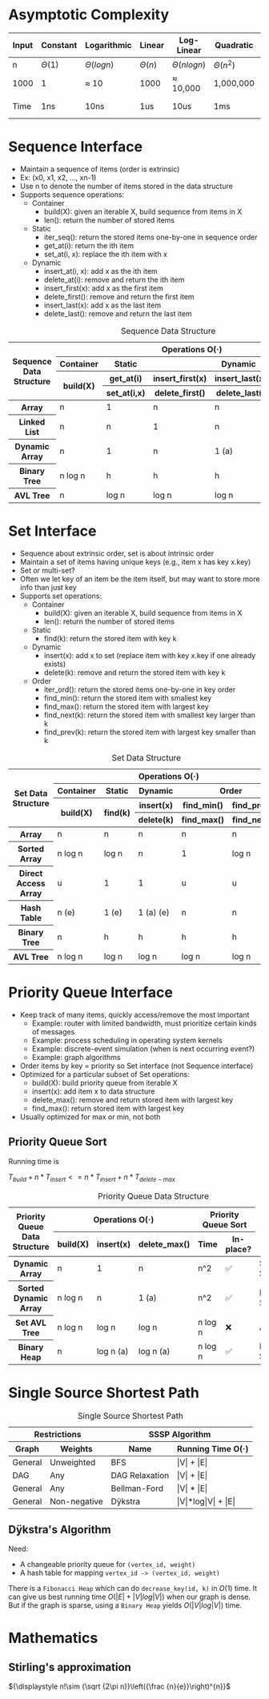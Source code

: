 # Asymptotic Complexity

| Input | Constant | Logarithmic | Linear | Log-Linear   | Quadratic | Polynomial  | Exponential     |
| ----- | -------- | ----------- | ------ | ------------ | --------- | ----------- | --------------- |
| n     | $Θ(1)$   | $Θ(log n)$  | $Θ(n)$ | $Θ(n log n)$ | $Θ(n^2)$  | $Θ(n^c)$    | $2^Θ(n^c)$      |
| 1000  | 1        | ≈ 10        | 1000   | ≈ 10,000     | 1,000,000 | 1000^c      | 2^1000 ≈ 10^301 |
| Time  | 1ns      | 10ns        | 1us    | 10us         | 1ms       | 10^(3c-9) s | 10^281 millenia |

# Sequence Interface

- Maintain a sequence of items (order is extrinsic)
- Ex: (x0, x1, x2, ..., xn-1)
- Use n to denote the number of items stored in the data structure
- Supports sequence operations:
  - Container
    - build(X): given an iterable X, build sequence from items in X
    - len(): return the number of stored items
  - Static
    - iter_seq(): return the stored items one-by-one in sequence order
    - get_at(i): return the ith item
    - set_at(i, x): replace the ith item with x
  - Dynamic
    - insert_at(i, x): add x as the ith item
    - delete_at(i): remove and return the ith item
    - insert_first(x): add x as the first item
    - delete_first(): remove and return the first item
    - insert_last(x): add x as the last item
    - delete_last(): remove and return the last item

<table>
  <caption>
    Sequence Data Structure
  </caption>
  <thead>
    <tr>
      <th scope="col" rowspan="4">Sequence Data Structure</th>
      <th scope="col" colspan="5">Operations O(·)</th>
    </tr>
    <tr>
      <th scope="col">Container</th>
      <th scope="col">Static</th>
      <th scope="col" colspan="3">Dynamic</th>
    </tr>
    <tr>
      <th scope="col" rowspan="2">build(X)</th>
      <th scope="col">get_at(i)</th>
      <th scope="col">insert_first(x)</th>
      <th scope="col">insert_last(x)</th>
      <th scope="col">insert_at(i,x)</th>
    </tr>
    <tr>
      <th scope="col">set_at(i,x)</th>
      <th scope="col">delete_first()</th>
      <th scope="col">delete_last()</th>
      <th scope="col">delete_at(i)</th>
    </tr>
  </thead>
  <tbody>
    <tr>
      <th scope="row">Array</th>
      <td>n</td>
      <td>1</td>
      <td>n</td>
      <td>n</td>
      <td>n</td>
    </tr>
    <tr>
      <th scope="row">Linked List</th>
      <td>n</td>
      <td>n</td>
      <td>1</td>
      <td>n</td>
      <td>n</td>
    </tr>
    <tr>
      <th scope="row">Dynamic Array</th>
      <td>n</td>
      <td>1</td>
      <td>n</td>
      <td>1 (a)</td>
      <td>n</td>
    </tr>
    <tr>
      <th scope="row">Binary Tree</th>
      <td>n log n</td>
      <td>h</td>
      <td>h</td>
      <td>h</td>
      <td>h</td>
    </tr>
    <tr>
      <th scope="row">AVL Tree</th>
      <td>n</td>
      <td>log n</td>
      <td>log n</td>
      <td>log n</td>
      <td>log n</td>
    </tr>
  </tbody>
</table>

# Set Interface

- Sequence about extrinsic order, set is about intrinsic order
- Maintain a set of items having unique keys (e.g., item x has key x.key)
- Set or multi-set?
- Often we let key of an item be the item itself, but may want to store more info than just key
- Supports set operations:
  - Container
    - build(X): given an iterable X, build sequence from items in X
    - len(): return the number of stored items
  - Static
    - find(k): return the stored item with key k
  - Dynamic
    - insert(x): add x to set (replace item with key x.key if one already exists)
    - delete(k): remove and return the stored item with key k
  - Order
    - iter_ord(): return the stored items one-by-one in key order
    - find_min(): return the stored item with smallest key
    - find_max(): return the stored item with largest key
    - find_next(k): return the stored item with smallest key larger than k
    - find_prev(k): return the stored item with largest key smaller than k

<table>
  <caption>
    Set Data Structure
  </caption>
  <thead>
    <tr>
      <th scope="col" rowspan="4">Set Data Structure</th>
      <th scope="col" colspan="5">Operations O(·)</th>
    </tr>
    <tr>
      <th scope="col">Container</th>
      <th scope="col">Static</th>
      <th scope="col">Dynamic</th>
      <th scope="col" colspan="2">Order</th>
    </tr>
    <tr>
      <th scope="col" rowspan="2">build(X)</th>
      <th scope="col" rowspan="2">find(k)</th>
      <th scope="col">insert(x)</th>
      <th scope="col">find_min()</th>
      <th scope="col">find_prev(k)</th>
    </tr>
    <tr>
      <th scope="col">delete(k)</th>
      <th scope="col">find_max()</th>
      <th scope="col">find_next(k)</th>
    </tr>
  </thead>
  <tbody>
    <tr>
      <th scope="row">Array</th>
      <td>n</td>
      <td>n</td>
      <td>n</td>
      <td>n</td>
      <td>n</td>
    </tr>
    <tr>
      <th scope="row">Sorted Array</th>
      <td>n log n</td>
      <td>log n</td>
      <td>n</td>
      <td>1</td>
      <td>log n</td>
    </tr>
    <tr>
      <th scope="row">Direct Access Array</th>
      <td>u</td>
      <td>1</td>
      <td>1</td>
      <td>u</td>
      <td>u</td>
    </tr>
    <tr>
      <th scope="row">Hash Table</th>
      <td>n (e)</td>
      <td>1 (e)</td>
      <td>1 (a) (e)</td>
      <td>n</td>
      <td>n</td>
    </tr>
    <tr>
      <th scope="row">Binary Tree</th>
      <td>n</td>
      <td>h</td>
      <td>h</td>
      <td>h</td>
      <td>h</td>
    </tr>
    <tr>
      <th scope="row">AVL Tree</th>
      <td>n log n</td>
      <td>log n</td>
      <td>log n</td>
      <td>log n</td>
      <td>log n</td>
    </tr>
  </tbody>
</table>

# Priority Queue Interface

- Keep track of many items, quickly access/remove the most important
  - Example: router with limited bandwidth, must prioritize certain kinds of messages
  - Example: process scheduling in operating system kernels
  - Example: discrete-event simulation (when is next occurring event?)
  - Example: graph algorithms
- Order items by key = priority so Set interface (not Sequence interface)
- Optimized for a particular subset of Set operations:
  - build(X): build priority queue from iterable X
  - insert(x): add item x to data structure
  - delete_max(): remove and return stored item with largest key
  - find_max(): return stored item with largest key
- Usually optimized for max or min, not both

## Priority Queue Sort

Running time is

${T_{build} + n * T_{insert} <= n * T_{insert} + n * T_{delete-max}}$

<table>
  <caption>
    Priority Queue Data Structure
  </caption>
  <thead>
    <tr>
      <th scope="col" rowspan="2">Priority Queue Data Structure</th>
      <th scope="col" colspan="3">Operations O(·)</th>
      <th scope="col" colspan="2">Priority Queue Sort</th>
    </tr>
    <tr>
      <th scope="col">build(X)</th>
      <th scope="col">insert(x)</th>
      <th scope="col">delete_max()</th>
      <th scope="col">Time</th>
      <th scope="col">In-place?</th>
    </tr>
  </thead>
  <tbody>
    <tr>
      <th scope="row">Dynamic Array</th>
      <td>n</td>
      <td>1</td>
      <td>n</td>
      <td>n^2</td>
      <td>✅</td>
      <td>Selection Sort</td>
    </tr>
    <tr>
      <th scope="row">Sorted Dynamic Array</th>
      <td>n log n</td>
      <td>n</td>
      <td>1 (a)</td>
      <td>n^2</td>
      <td>✅</td>
      <td>Insertion Sort</td>
    </tr>
    <tr>
      <th scope="row">Set AVL Tree</th>
      <td>n log n</td>
      <td>log n</td>
      <td>log n</td>
      <td>n log n</td>
      <td>❌</td>
      <td>AVL Sort</td>
    </tr>
    <tr>
      <th scope="row">Binary Heap</th>
      <td>n</td>
      <td>log n (a)</td>
      <td>log n (a)</td>
      <td>n log n</td>
      <td>✅</td>
      <td>Heap Sort</td>
    </tr>
  </tbody>
</table>

# Single Source Shortest Path

<table>
  <caption>
    Single Source Shortest Path
  </caption>
  <thead>
    <tr>
      <th scope="col" colspan="2">Restrictions</th>
      <th scope="col" colspan="2">SSSP Algorithm</th>
    </tr>
    <tr>
      <th scope="col">Graph</th>
      <th scope="col">Weights</th>
      <th scope="col">Name</th>
      <th scope="col">Running Time O(·)</th>
    </tr>
  </thead>
  <tbody>
    <tr>
      <td>General</td>
      <td>Unweighted</td>
      <td>BFS</td>
      <td>|V| + |E|</td>
    </tr>
    <tr>
      <td>DAG</td>
      <td>Any</td>
      <td>DAG Relaxation</td>
      <td>|V| + |E|</td>
    </tr>
    <tr>
      <td>General</td>
      <td>Any</td>
      <td>Bellman-Ford</td>
      <td>|V| * |E|</td>
    </tr>
    <tr>
      <td>General</td>
      <td>Non-negative</td>
      <td>Dÿkstra</td>
      <td>|V|*log|V| + |E|</td>
    </tr>
  </tbody>
</table>

## Dÿkstra's Algorithm

Need:

- A changeable priority queue for `(vertex_id, weight)`
- A hash table for mapping `vertex_id -> (vertex_id, weight)`

There is a `Fibonacci Heap` which can do `decrease_key(id, k)` in $O(1)$ time. It can give us best running time $O(|E|+|V|log|V|)$ when our graph is dense. But if the graph is sparse, using a `Binary Heap` yields $O(|V|log|V|)$ time.

# Mathematics

## Stirling's approximation

${\displaystyle n!\sim {\sqrt {2\pi n}}\left({\frac {n}{e}}\right)^{n}}$
